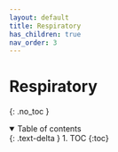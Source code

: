 ```yaml
---
layout: default
title: Respiratory
has_children: true
nav_order: 3
---
```


# Respiratory
{: .no_toc }

<details open markdown="block">
  <summary>
    Table of contents
  </summary>
  {: .text-delta }
1. TOC
{:toc}
</details>
